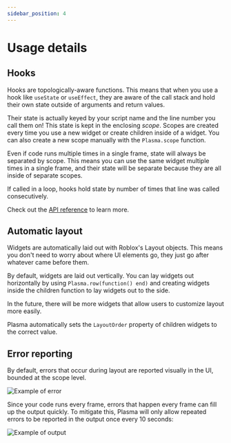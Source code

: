 ```yaml
---
sidebar_position: 4
---
```


# Usage details

## Hooks

Hooks are topologically-aware functions. This means that when you use a hook like `useState` or `useEffect`, they are aware of the call stack and hold their own state outside of arguments and return values.

Their state is actually keyed by your script name and the line number you call them on! This state is kept in the enclosing *scope*. Scopes are created every time you use a new widget or create children inside of a widget. You can also create a new scope manually with the `Plasma.scope` function.

Even if code runs multiple times in a single frame, state will always be separated by scope. This means you can use the same widget multiple times in a single frame, and their state will be separate because they are all inside of separate scopes.

If called in a loop, hooks hold state by number of times that line was called consecutively.

Check out the [API reference](/api#useContext) to learn more.

## Automatic layout

Widgets are automatically laid out with Roblox's Layout objects. This means you don't need to worry about where UI elements go, they just go after whatever came before them.

By default, widgets are laid out vertically. You can lay widgets out horizontally by using `Plasma.row(function() end)` and creating widgets inside the children function to lay widgets out to the side.

In the future, there will be more widgets that allow users to customize layout more easily.

Plasma automatically sets the `LayoutOrder` property of children widgets to the correct value.

## Error reporting

By default, errors that occur during layout are reported visually in the UI, bounded at the scope level.

![Example of error](https://i.eryn.io/2150/n1AsMbhS.png)

Since your code runs every frame, errors that happen every frame can fill up the output quickly. To mitigate this, Plasma will only allow repeated errors to be reported in the output once every 10 seconds:

![Example of output](https://i.eryn.io/2150/xmBJqQDQ.png)